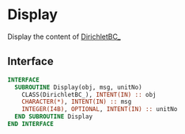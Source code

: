 # Display

Display the content of [DirichletBC_](DirichletBC_.md)

## Interface

```fortran
INTERFACE
  SUBROUTINE Display(obj, msg, unitNo)
    CLASS(DirichletBC_), INTENT(IN) :: obj
    CHARACTER(*), INTENT(IN) :: msg
    INTEGER(I4B), OPTIONAL, INTENT(IN) :: unitNo
  END SUBROUTINE Display
END INTERFACE
```
